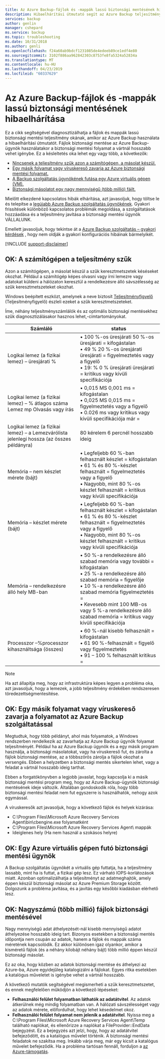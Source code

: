 ```yaml
---
title: Az Azure Backup-fájlok és -mappák lassú biztonsági mentésének hibaelhárítása
description: Hibaelhárítási útmutató segít az Azure Backup teljesítménybeli problémák okának biztosít
services: backup
author: genlin
manager: cshepard
ms.service: backup
ms.topic: troubleshooting
ms.date: 10/31/2018
ms.author: genli
ms.openlocfilehash: f24a60ab9bdcf1231085de4edeeb89ce1edf4e80
ms.sourcegitcommit: 3102f886aa962842303c8753fe8fa5324a52834a
ms.translationtype: MT
ms.contentlocale: hu-HU
ms.lasthandoff: 04/23/2019
ms.locfileid: "60337629"
---
```

# <a name="troubleshoot-slow-backup-of-files-and-folders-in-azure-backup"></a>Az Azure Backup-fájlok és -mappák lassú biztonsági mentésének hibaelhárítása
Ez a cikk segítségével diagnosztizálhatja a fájlok és mappák lassú biztonsági mentési teljesítmény okának, amikor az Azure Backup használata a hibaelhárítási útmutatót. Fájlok biztonsági mentése az Azure Backup-ügynök használatakor a biztonsági mentési folyamat a vártnál hosszabb vehet igénybe. Ez a késleltetés oka lehet egy vagy több, a következők:

* [Nincsenek a teljesítmény szűk azon a számítógépen, a másolat készül.](#cause1)
* [Egy másik folyamat vagy víruskereső zavarja az Azure biztonsági mentési folyamat.](#cause2)
* [A Backup szolgáltatás ügynökének futása egy Azure virtuális gépen (VM).](#cause3)  
* [Biztonsági másolatot egy nagy mennyiségű (több millió) fájlt.](#cause4)

Mielőtt elkezdené kapcsolatos hibák elhárítása, azt javasoljuk, hogy töltse le és telepítse a [legújabb Azure Backup szolgáltatás ügynökének](https://aka.ms/azurebackup_agent). Gyakori frissítések különböző kapcsolatos problémák megoldása, a szolgáltatások hozzáadása és a teljesítmény javítása a biztonsági mentési ügynök VÁLLALUNK.

Emellett javasoljuk, hogy tekintse át a [Azure Backup szolgáltatás – gyakori kérdések](backup-azure-backup-faq.md) , hogy nem oldják a gyakori konfigurációs hibáinak bármelyikét.

[!INCLUDE [support-disclaimer](../../includes/support-disclaimer.md)]

<a id="cause1"></a>

## <a name="cause-performance-bottlenecks-on-the-computer"></a>OK: A számítógépen a teljesítmény szűk
Azon a számítógépen, a másolat készül a szűk keresztmetszetek késéseket okozhat. Például a számítógép képes olvasni vagy írni lemezre vagy adatokat küldeni a hálózaton keresztül a rendelkezésre álló sávszélesség az szűk keresztmetszeteket okozhat.

Windows beépített eszközt, amelynek a neve biztosít [Teljesítményfigyelő](https://technet.microsoft.com/magazine/2008.08.pulse.aspx) (Teljesítményfigyelő) észleli ezeket a szűk keresztmetszeteket.

Íme, néhány teljesítményszámlálók és az optimális biztonsági mentésekhez szűk diagnosztizálásakor hasznos lehet,-címtartományokat.

| Számláló | status |
| --- | --- |
| Logikai lemez (a fizikai lemez) – üresjárati % |• 100 %-os üresjárati 50 %-os üresjárati = kifogástalan</br>• 49 % 20 %-os üresjárati üresjárati = figyelmeztetés vagy a figyelő</br>• 19: % 0 % üresjárati üresjárati = kritikus vagy kívüli specifikációja |
| Logikai lemez (a fizikai lemez) – % átlagos száma Lemez mp Olvasás vagy írás |• 0,015 MS 0,001 ms = kifogástalan</br>• 0,025 MS 0,015 ms = figyelmeztetés vagy a figyelő</br>• 0.026 ms vagy kritikus vagy kívüli specifikációja már = |
| Logikai lemez (a fizikai lemez) – a Lemezvárólista jelenlegi hossza (az összes példányra) |80 kérelem 6 percnél hosszabb ideig |
| Memória – nem készlet mérete (bájt) |• Legfeljebb 60 %-ban felhasznált készlet = kifogástalan<br>• 61 % és 80 %-készlet felhasznált = figyelmeztetés vagy a figyelő</br>• Nagyobb, mint 80 %-os készlet felhasznált = kritikus vagy kívüli specifikációja |
| Memória – készlet mérete (bájt) |• Legfeljebb 60 %-ban felhasznált készlet = kifogástalan</br>• 61 % és 80 %-készlet felhasznált = figyelmeztetés vagy a figyelő</br>• Nagyobb, mint 80 %-os készlet felhasznált = kritikus vagy kívüli specifikációja |
| Memória – rendelkezésre álló hely MB-ban |• 50 %-a rendelkezésre álló szabad memória vagy további = kifogástalan</br>• 25 %-a rendelkezésre álló szabad memória = figyelője</br>• 10 %-a rendelkezésre álló szabad memória figyelmeztetés =</br>• Kevesebb mint 100 MB-os vagy 5 %-a rendelkezésre álló szabad memória = kritikus vagy kívüli specifikációja |
| Processzor –\%processzor kihasználtsága (összes) |• 60 %-nál kisebb felhasznált = kifogástalan</br>• 61 90 %-felhasznált = figyelő vagy figyelmeztetés</br>• 91 – 100 % felhasznált kritikus = |

> [!NOTE]
> Ha azt állapítja meg, hogy az infrastruktúra képes legyen a probléma oka, azt javasoljuk, hogy a lemezek, a jobb teljesítmény érdekében rendszeresen töredezettségmentesítése.
>
>

<a id="cause2"></a>

## <a name="cause-another-process-or-antivirus-software-interfering-with-azure-backup"></a>OK: Egy másik folyamat vagy víruskereső zavarja a folyamatot az Azure Backup szolgáltatással
Megtudtuk, hogy több példányt, ahol más folyamatok, a Windows rendszerben rendelkezik az zavarhatja az Azure Backup ügynök folyamat teljesítményét. Például ha az Azure Backup ügynök és a egy másik program használja, a biztonsági másolatokat, vagy ha víruskereső fut, és zárolta a fájlok biztonsági mentése, az a többszörös zárolja a fájlok okozhat a versengés. Ebben a helyzetben a biztonsági mentés sikertelen lehet, vagy a feladat a vártnál hosszabb ideig tarthat.

Ebben a forgatókönyvben a legjobb javaslat, hogy kapcsolja ki a másik biztonsági mentési program meg, hogy az Azure Backup-ügynök biztonsági mentésének ideje változik. Általában gondoskodik róla, hogy több biztonsági mentési feladat nem fut egyszerre is használhatók, nehogy azok egymással.

A víruskeresők azt javasoljuk, hogy a következő fájlok és helyek kizárása:

* C:\Program Files\Microsoft Azure Recovery Services Agent\bin\cbengine.exe folyamatként
* C:\Program Files\Microsoft Azure Recovery Services Agent\ mappák
* Ideiglenes hely (Ha nem használ a szokásos helyre)

<a id="cause3"></a>

## <a name="cause-backup-agent-running-on-an-azure-virtual-machine"></a>OK: Egy Azure virtuális gépen futó biztonsági mentési ügynök
A Backup szolgáltatás ügynökét a virtuális gép futtatja, ha a teljesítmény lassabb, mint ha is futtat, a fizikai gép lesz. Ez várható IOPS-korlátozások miatt.  Azonban optimalizálhatja a teljesítményt az adatmeghajtók, amely éppen készül biztonsági másolat az Azure Premium Storage között. Dolgozunk a probléma javítása, és a javítás egy későbbi kiadásban elérhető lesz.

<a id="cause4"></a>

## <a name="cause-backing-up-a-large-number-millions-of-files"></a>OK: Nagyszámú (több millió) fájlok biztonsági mentésével
Nagy mennyiségű adat áthelyezését-nál kisebb mennyiségű adatot áthelyezése hosszabb ideig tart. Bizonyos esetekben a biztonsági mentés időpontja nem csupán az adatok, hanem a fájlok és mappák száma méretének kapcsolódik. Ez akkor különösen igaz olyankor, amikor a kisméretű fájlok (és a néhány kilobájt néhány bájt) több millió éppen készül biztonsági másolat.

Ez az oka, hogy közben az adatok biztonsági mentése és áthelyezi az Azure-ba, Azure egyidejűleg katalogizálni a fájlokat. Egyes ritka esetekben a katalógus műveletet is igénybe vehet a vártnál hosszabb.

A következő mutatók segítségével megismerheti a szűk keresztmetszetet, és ennek megfelelően működjön a következő lépéseket:

* **Felhasználói felület folyamatban láthatók az adatátvitel**. Az adatok átkerülnek még mindig folyamatban van. A hálózati sávszélességet vagy az adatok mérete, előfordulhat, hogy lehet késedelmet okoz.
* **Felhasználói felület folyamat nem jelenik a adatátvitel**. Nyissa meg a C:\Program Files\Microsoft Azure Recovery Services Agent\Temp található naplókat, és ellenőrizze a naplókat a FileProvider::EndData bejegyzést. Ez a bejegyzés azt jelzi, hogy, hogy az adatátvitel befejeződött, és a katalógus művelet történik. A biztonsági mentési feladatok ne szakítsa meg. Inkább várja meg, már egy kicsit a katalógus művelet befejeződik. Ha a probléma tartósan fennáll, forduljon a [az Azure-támogatás](https://portal.azure.com/#create/Microsoft.Support).
